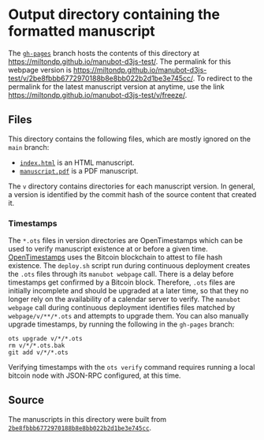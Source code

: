 # Output directory containing the formatted manuscript

The [`gh-pages`](https://github.com/miltondp/manubot-d3js-test/tree/gh-pages) branch hosts the contents of this directory at <https://miltondp.github.io/manubot-d3js-test/>.
The permalink for this webpage version is <https://miltondp.github.io/manubot-d3js-test/v/2be8fbbb6772970188b8e8bb022b2d1be3e745cc/>.
To redirect to the permalink for the latest manuscript version at anytime, use the link <https://miltondp.github.io/manubot-d3js-test/v/freeze/>.

## Files

This directory contains the following files, which are mostly ignored on the `main` branch:

+ [`index.html`](index.html) is an HTML manuscript.
+ [`manuscript.pdf`](manuscript.pdf) is a PDF manuscript.

The `v` directory contains directories for each manuscript version.
In general, a version is identified by the commit hash of the source content that created it.

### Timestamps

The `*.ots` files in version directories are OpenTimestamps which can be used to verify manuscript existence at or before a given time.
[OpenTimestamps](https://opentimestamps.org/) uses the Bitcoin blockchain to attest to file hash existence.
The `deploy.sh` script run during continuous deployment creates the `.ots` files through its `manubot webpage` call.
There is a delay before timestamps get confirmed by a Bitcoin block.
Therefore, `.ots` files are initially incomplete and should be upgraded at a later time, so that they no longer rely on the availability of a calendar server to verify.
The `manubot webpage` call during continuous deployment identifies files matched by `webpage/v/**/*.ots` and attempts to upgrade them.
You can also manually upgrade timestamps, by running the following in the `gh-pages` branch:

```shell
ots upgrade v/*/*.ots
rm v/*/*.ots.bak
git add v/*/*.ots
```

Verifying timestamps with the `ots verify` command requires running a local bitcoin node with JSON-RPC configured, at this time.

## Source

The manuscripts in this directory were built from
[`2be8fbbb6772970188b8e8bb022b2d1be3e745cc`](https://github.com/miltondp/manubot-d3js-test/commit/2be8fbbb6772970188b8e8bb022b2d1be3e745cc).
